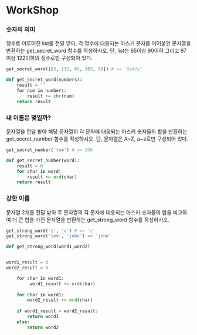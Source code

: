 # WorkShop

### 숫자의 의미

정수로 이루어진 list를 전달 받아, 각 정수에 대응되는 아스키 문자를 이어붙인 문자열을 반환하는 get_secret_word 함수를 작성하시오. 단, list는 65이상 90이하 그리고 97이상 122이하의 정수로만 구성되어 있다.

```python
get_secret_word([83, 115, 65, 102, 89]) # => 'SsAfy'
```

``` python
def get_secret_word(numbers):
    result = ''
    for num in numbers:
        result += chr(num)
    return result
```





### 내 이름은 몇일까? 

문자열을 전달 받아 해당 문자열의 각 문자에 대응되는 아스키 숫자들의 합을 반환하는 get_secret_number 함수를 작성하시오. 단, 문자열은 A~Z, a~z로만 구성되어 있다.

```python
get_secret_number('tom') # => 336
```

``` python
def get_secret_number(word):
    result = 0
    for char in word:
        result += ord(char)
    return result
```



### 강한 이름

문자열 2개를 전달 받아 두 문자열의 각 문자에 대응되는 아스키 숫자들의 합을 비교하 여 더 큰 합을 가진 문자열을 반환하는 get_strong_word 함수를 작성하시오.

```python
get_strong_word('z', 'a') # => 'z'
get_strong_word('tom', 'john') => 'john'
```

``` python
def get_strong_word(word1,word2)


word1_result = 0
word2_result = 0

	for char in word1:
   		 word1_result += ord(char)
    
	for char in word1:
    	word2_result += ord(char)
        
    if word1_result > word2_result:
        return word1
    else:
        return word2
```

